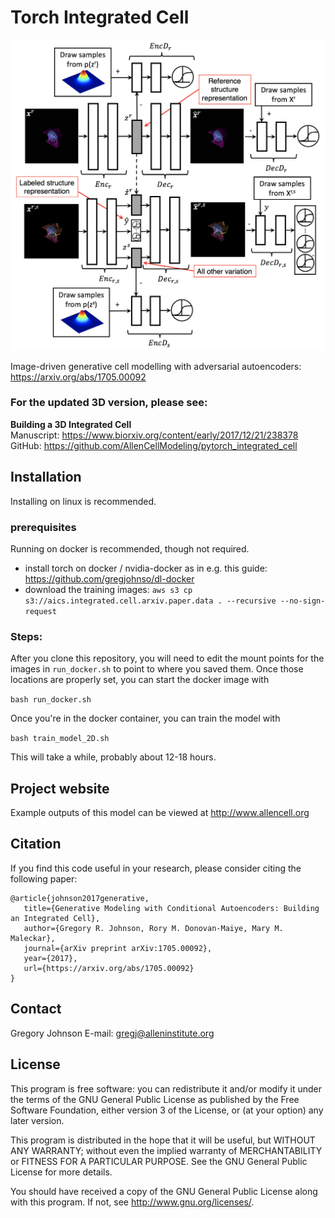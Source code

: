 Torch Integrated Cell
===============================

![Model Architecture](doc/images/model_arch.png?raw=true "Model Architecture")

Image-driven generative cell modelling with adversarial autoencoders: https://arxiv.org/abs/1705.00092

### For the updated 3D version, please see:  
**Building a 3D Integrated Cell**  
Manuscript: https://www.biorxiv.org/content/early/2017/12/21/238378  
GitHub: https://github.com/AllenCellModeling/pytorch_integrated_cell  

## Installation
Installing on linux is recommended.

### prerequisites
Running on docker is recommended, though not required.

- install torch on docker / nvidia-docker as in e.g. this guide: https://github.com/gregjohnso/dl-docker
- download the training images: `aws s3 cp s3://aics.integrated.cell.arxiv.paper.data . --recursive --no-sign-request`

### Steps:
After you clone this repository, you will need to edit the mount points for the images in `run_docker.sh` to point to where you saved them.
Once those locations are properly set, you can start the docker image with

`bash run_docker.sh`

Once you're in the docker container, you can train the model with 

`bash train_model_2D.sh`

This will take a while, probably about 12-18 hours.

## Project website
Example outputs of this model can be viewed at http://www.allencell.org

## Citation
If you find this code useful in your research, please consider citing the following paper:

    @article{johnson2017generative,
       title={Generative Modeling with Conditional Autoencoders: Building an Integrated Cell},
       author={Gregory R. Johnson, Rory M. Donovan-Maiye, Mary M. Maleckar},
       journal={arXiv preprint arXiv:1705.00092},
       year={2017},
       url={https://arxiv.org/abs/1705.00092}
    }
    
## Contact
Gregory Johnson
E-mail: gregj@alleninstitute.org

## License
This program is free software: you can redistribute it and/or modify
it under the terms of the GNU General Public License as published by
the Free Software Foundation, either version 3 of the License, or
(at your option) any later version.

This program is distributed in the hope that it will be useful,
but WITHOUT ANY WARRANTY; without even the implied warranty of
MERCHANTABILITY or FITNESS FOR A PARTICULAR PURPOSE.  See the
GNU General Public License for more details.

You should have received a copy of the GNU General Public License
along with this program.  If not, see <http://www.gnu.org/licenses/>.
